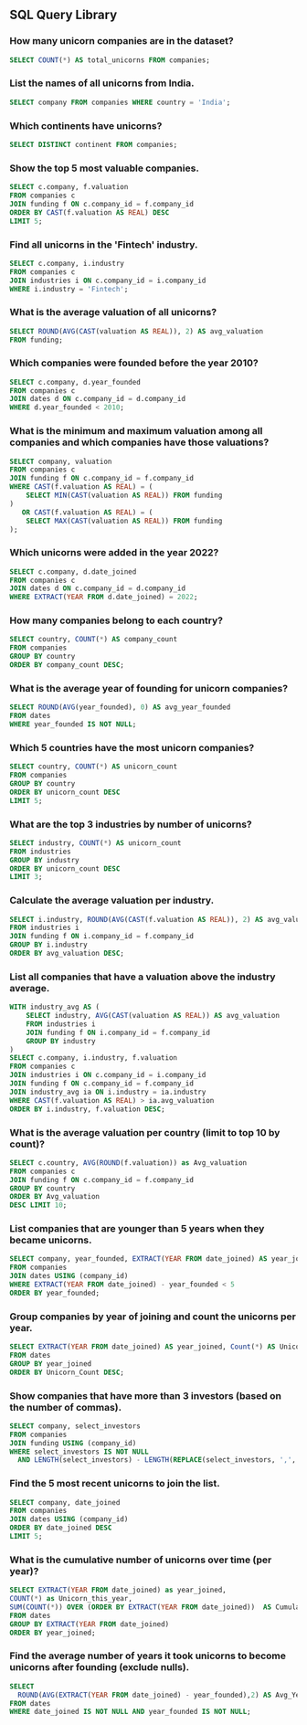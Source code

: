 
## SQL Query Library

### How many unicorn companies are in the dataset?
```sql
SELECT COUNT(*) AS total_unicorns FROM companies;
```
### List the names of all unicorns from India.
```sql
SELECT company FROM companies WHERE country = 'India';
```
### Which continents have unicorns?
```sql
SELECT DISTINCT continent FROM companies;
```

###  Show the top 5 most valuable companies.
```sql
SELECT c.company, f.valuation
FROM companies c
JOIN funding f ON c.company_id = f.company_id
ORDER BY CAST(f.valuation AS REAL) DESC
LIMIT 5;
```

###  Find all unicorns in the 'Fintech' industry.
```sql
SELECT c.company, i.industry
FROM companies c
JOIN industries i ON c.company_id = i.company_id
WHERE i.industry = 'Fintech';
```

###  What is the average valuation of all unicorns?
```sql
SELECT ROUND(AVG(CAST(valuation AS REAL)), 2) AS avg_valuation
FROM funding;
```

###  Which companies were founded before the year 2010?
```sql
SELECT c.company, d.year_founded
FROM companies c
JOIN dates d ON c.company_id = d.company_id
WHERE d.year_founded < 2010;
```

###  What is the minimum and maximum valuation among all companies and which companies have those valuations?
```sql
SELECT company, valuation
FROM companies c
JOIN funding f ON c.company_id = f.company_id
WHERE CAST(f.valuation AS REAL) = (
    SELECT MIN(CAST(valuation AS REAL)) FROM funding
)
   OR CAST(f.valuation AS REAL) = (
    SELECT MAX(CAST(valuation AS REAL)) FROM funding
);
```

###  Which unicorns were added in the year 2022?
```sql
SELECT c.company, d.date_joined
FROM companies c
JOIN dates d ON c.company_id = d.company_id
WHERE EXTRACT(YEAR FROM d.date_joined) = 2022;
```

###  How many companies belong to each country?
```sql
SELECT country, COUNT(*) AS company_count
FROM companies
GROUP BY country
ORDER BY company_count DESC;
```

###  What is the average year of founding for unicorn companies?
```sql
SELECT ROUND(AVG(year_founded), 0) AS avg_year_founded
FROM dates
WHERE year_founded IS NOT NULL;
```

### Which 5 countries have the most unicorn companies?
```sql
SELECT country, COUNT(*) AS unicorn_count
FROM companies
GROUP BY country
ORDER BY unicorn_count DESC
LIMIT 5;
```

###  What are the top 3 industries by number of unicorns?
```sql
SELECT industry, COUNT(*) AS unicorn_count
FROM industries
GROUP BY industry
ORDER BY unicorn_count DESC
LIMIT 3;
```

###  Calculate the average valuation per industry.
```sql
SELECT i.industry, ROUND(AVG(CAST(f.valuation AS REAL)), 2) AS avg_valuation
FROM industries i
JOIN funding f ON i.company_id = f.company_id
GROUP BY i.industry
ORDER BY avg_valuation DESC;
```

###  List all companies that have a valuation above the industry average.
```sql
WITH industry_avg AS (
    SELECT industry, AVG(CAST(valuation AS REAL)) AS avg_valuation
    FROM industries i
    JOIN funding f ON i.company_id = f.company_id
    GROUP BY industry
)
SELECT c.company, i.industry, f.valuation
FROM companies c
JOIN industries i ON c.company_id = i.company_id
JOIN funding f ON c.company_id = f.company_id
JOIN industry_avg ia ON i.industry = ia.industry
WHERE CAST(f.valuation AS REAL) > ia.avg_valuation
ORDER BY i.industry, f.valuation DESC;
```

### What is the average valuation per country (limit to top 10 by count)?
```sql
SELECT c.country, AVG(ROUND(f.valuation)) as Avg_valuation
FROM companies c
JOIN funding f ON c.company_id = f.company_id
GROUP BY country 
ORDER BY Avg_valuation
DESC LIMIT 10;
```

### List companies that are younger than 5 years when they became unicorns.
```sql
SELECT company, year_founded, EXTRACT(YEAR FROM date_joined) AS year_joined
FROM companies
JOIN dates USING (company_id)
WHERE EXTRACT(YEAR FROM date_joined) - year_founded < 5
ORDER BY year_founded;
```

### Group companies by year of joining and count the unicorns per year.
```sql
SELECT EXTRACT(YEAR FROM date_joined) AS year_joined, Count(*) AS Unicorn_Count
FROM dates 
GROUP BY year_joined
ORDER BY Unicorn_Count DESC;
```

### Show companies that have more than 3 investors (based on the number of commas).
```sql
SELECT company, select_investors
FROM companies
JOIN funding USING (company_id)
WHERE select_investors IS NOT NULL
  AND LENGTH(select_investors) - LENGTH(REPLACE(select_investors, ',', '')) > 3;
```

### Find the 5 most recent unicorns to join the list.  
```sql
SELECT company, date_joined 
FROM companies 
JOIN dates USING (company_id)
ORDER BY date_joined DESC
LIMIT 5;
```

### What is the cumulative number of unicorns over time (per year)?
```sql
SELECT EXTRACT(YEAR FROM date_joined) as year_joined,
COUNT(*) as Unicorn_this_year,
SUM(COUNT(*)) OVER (ORDER BY EXTRACT(YEAR FROM date_joined))  AS Cumulative_unicorns
FROM dates 
GROUP BY EXTRACT(YEAR FROM date_joined)
ORDER BY year_joined;
```
 
### Find the average number of years it took unicorns to become unicorns after founding (exclude nulls).
```sql
SELECT 
  ROUND(AVG(EXTRACT(YEAR FROM date_joined) - year_founded),2) AS Avg_Years_to_unicorn
FROM dates 
WHERE date_joined IS NOT NULL AND year_founded IS NOT NULL;
```

